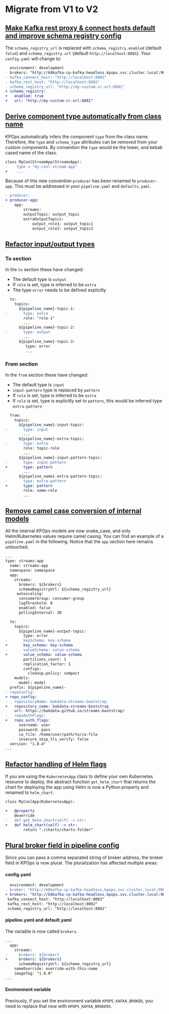 # Migrate from V1 to V2

## [Make Kafka rest proxy & connect hosts default and improve schema registry config](https://github.com/bakdata/kpops/pull/354)

The `schema_registry_url` is replaced with `schema_registry.enabled` (default `false`) and `schema_registry.url` (default `http://localhost:8081`). Your `config.yaml` will change to:

```diff
  environment: development
  brokers: "http://k8kafka-cp-kafka-headless.kpops.svc.cluster.local:9092"
- kafka_connect_host: "http://localhost:8083"
- kafka_rest_host: "http://localhost:8082"
- schema_registry_url: "http://my-custom-sr.url:8081"
+ schema_registry:
+   enabled: true
+   url: "http://my-custom-sr.url:8081"
```

## [Derive component type automatically from class name](https://github.com/bakdata/kpops/pull/309)

KPOps automatically infers the component `type` from the class name. Therefore, the `type` and `schema_type` attributes can be removed from your custom components. By convention the `type` would be the lower, and kebab cased name of the class.

```diff
class MyCoolStreamApp(StreamsApp):
-    type = "my-cool-stream-app"
+    ...
```

Because of this new convention `producer` has been renamed to `producer-app`. This must be addressed in your `pipeline.yaml` and `defaults.yaml`.

```diff
- producer:
+ producer-app:
    app:
        streams:
        outputTopic: output_topic
        extraOutputTopics: 
            output_role1: output_topic1
            output_role2: output_topic2
```

## [Refactor input/output types](https://github.com/bakdata/kpops/pull/232)

### To section

In the `to` section these have changed:

- The default type is `output`
- If `role` is set, type is inferred to be `extra`
- The type `error` needs to be defined explicitly

```diff
  to:
    topics:
      ${pipeline_name}-topic-1:
-       type: extra
        role: "role-1"
        ...
      ${pipeline_name}-topic-2:
-       type: output 
        ...
      ${pipeline_name}-topic-3:
         type: error 
         ...
```

### From section

In the `from` section these have changed:

- The default type is `input`
- `input-pattern` type is replaced by `pattern`
- If `role` is set, type is inferred to be `extra`
- If `role` is set, type is explicitly set to `pattern`, this would be inferred type `extra-pattern`

```diff
  from:
    topics:
      ${pipeline_name}-input-topic:
-       type: input
        ...
      ${pipeline_name}-extra-topic:
-       type: extra
        role: topic-role
        ...
      ${pipeline_name}-input-pattern-topic:
-       type: input-pattern 
+       type: pattern
        ...
      ${pipeline_name}-extra-pattern-topic:
-       type: extra-pattern 
+       type: pattern
        role: some-role
        ...
```

## [Remove camel case conversion of internal models](https://github.com/bakdata/kpops/pull/308)

All the internal KPOps models are now snake_case, and only Helm/Kubernetes values require camel casing. You can find an example of a `pipeline.yaml` in the following. Notice that the `app` section here remains untouched.

```diff
...
type: streams-app
  name: streams-app
  namespace: namespace 
  app: 
    streams:
      brokers: ${brokers} 
      schemaRegistryUrl: ${schema_registry_url}
     autoscaling:
      consumerGroup: consumer-group
      lagThreshold: 0
      enabled: false 
      pollingInterval: 30

  to:
    topics:
      ${pipeline_name}-output-topic:
        type: error
-       keySchema: key-schema
+       key_schema: key-schema
-       valueSchema: value-schema
+       value_schema: value-schema
        partitions_count: 1
        replication_factor: 1
        configs:
          cleanup.policy: compact
    models:
      model: model
  prefix: ${pipeline_name}-
- repoConfig:
+ repo_config:
-   repositoryName: bakdata-streams-bootstrap
+   repository_name: bakdata-streams-bootstrap
    url: https://bakdata.github.io/streams-bootstrap/
-   repoAuthFlags: 
+   repo_auth_flags: 
      username: user
      password: pass
      ca_file: /home/user/path/to/ca-file
      insecure_skip_tls_verify: false
  version: "1.0.4"
...
```

## [Refactor handling of Helm flags](https://github.com/bakdata/kpops/pull/319)

If you are using the `KubernetesApp` class to define your own Kubernetes resource to deploy, the abstract function `get_helm_chart` that returns the chart for deploying the app using Helm is now a Python property and renamed to `helm_chart`.

```diff
class MyCoolApp(KubernetesApp):

+   @property
    @override
-   def get_helm_chart(self) -> str:
+   def helm_chart(self) -> str:
        return "./charts/charts-folder"
```

## [Plural broker field in pipeline config](https://github.com/bakdata/kpops/pull/278)

Since you can pass a comma separated string of broker address, the broker field in KPOps is now plural. The pluralization has affected multiple areas:

#### config.yaml

```diff
  environment: development
- broker: "http://k8kafka-cp-kafka-headless.kpops.svc.cluster.local:9092"
+ brokers: "http://k8kafka-cp-kafka-headless.kpops.svc.cluster.local:9092"
 kafka_connect_host: "http://localhost:8083"
 kafka_rest_host: "http://localhost:8082"
 schema_registry_url: "http://localhost:8081"
```

#### pipeline.yaml and default.yaml

The variable is now called `brokers`.

```diff
...
  app:
    streams:
-     brokers: ${broker}
+     brokers: ${brokers}
      schemaRegistryUrl: ${schema_registry_url}
    nameOverride: override-with-this-name
    imageTag: "1.0.0"
...
```

#### Environment variable

Previously, if you set the environment variable `KPOPS_KAFKA_BROKER`, you need to replace that now with `KPOPS_KAFKA_BROKERS`.
